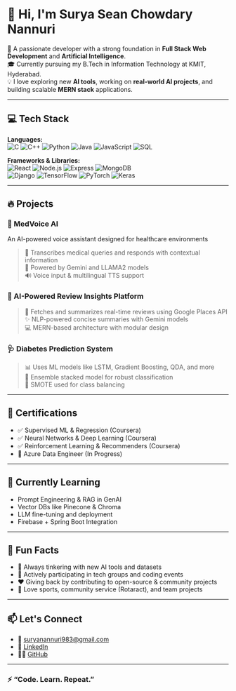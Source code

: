 # 👋 Hi, I'm Surya Sean Chowdary Nannuri

🚀 A passionate developer with a strong foundation in **Full Stack Web Development** and **Artificial Intelligence**.  
🎓 Currently pursuing my B.Tech in Information Technology at KMIT, Hyderabad.  
💡 I love exploring new **AI tools**, working on **real-world AI projects**, and building scalable **MERN stack** applications.

---

## 💻 Tech Stack

**Languages:**  
![C](https://img.shields.io/badge/-C-05122A?style=flat&logo=c) ![C++](https://img.shields.io/badge/-C++-05122A?style=flat&logo=c%2B%2B) ![Python](https://img.shields.io/badge/-Python-05122A?style=flat&logo=python) ![Java](https://img.shields.io/badge/-Java-05122A?style=flat&logo=java) ![JavaScript](https://img.shields.io/badge/-JavaScript-05122A?style=flat&logo=javascript) ![SQL](https://img.shields.io/badge/-SQL-05122A?style=flat&logo=mysql)

**Frameworks & Libraries:**  
![React](https://img.shields.io/badge/-React-05122A?style=flat&logo=react) ![Node.js](https://img.shields.io/badge/-Node.js-05122A?style=flat&logo=node.js) ![Express](https://img.shields.io/badge/-Express-05122A?style=flat&logo=express) ![MongoDB](https://img.shields.io/badge/-MongoDB-05122A?style=flat&logo=mongodb)  
![Django](https://img.shields.io/badge/-Django-05122A?style=flat&logo=django) ![TensorFlow](https://img.shields.io/badge/-TensorFlow-05122A?style=flat&logo=tensorflow) ![PyTorch](https://img.shields.io/badge/-PyTorch-05122A?style=flat&logo=pytorch) ![Keras](https://img.shields.io/badge/-Keras-05122A?style=flat&logo=keras)

---

## 🔥 Projects

### 🧠 MedVoice AI
An AI-powered voice assistant designed for healthcare environments  
> 💬 Transcribes medical queries and responds with contextual information  
> 🤖 Powered by Gemini and LLAMA2 models  
> 🔊 Voice input & multilingual TTS support  

### 📍 AI-Powered Review Insights Platform
> 📍 Fetches and summarizes real-time reviews using Google Places API  
> ✨ NLP-powered concise summaries with Gemini models  
> 💻 MERN-based architecture with modular design  

### 🩺 Diabetes Prediction System
> 📊 Uses ML models like LSTM, Gradient Boosting, QDA, and more  
> 🤖 Ensemble stacked model for robust classification  
> 🧪 SMOTE used for class balancing  

---

## 📜 Certifications

- ✅ Supervised ML & Regression (Coursera)  
- ✅ Neural Networks & Deep Learning (Coursera)  
- ✅ Reinforcement Learning & Recommenders (Coursera)  
- 🚧 Azure Data Engineer (In Progress)

---

## 🌱 Currently Learning

- Prompt Engineering & RAG in GenAI  
- Vector DBs like Pinecone & Chroma  
- LLM fine-tuning and deployment  
- Firebase + Spring Boot Integration

---

## 🧠 Fun Facts

- 🧩 Always tinkering with new AI tools and datasets  
- 💬 Actively participating in tech groups and coding events  
- ❤️ Giving back by contributing to open-source & community projects  
- 🏸 Love sports, community service (Rotaract), and team projects

---

## 📫 Let's Connect

- 📧 [suryanannuri983@gmail.com](mailto:suryanannuri983@gmail.com)  
- 💼 [LinkedIn](https://www.linkedin.com/in/your-profile)  
- 🧑‍💻 [GitHub](https://github.com/your-username)

---

### ⚡ “Code. Learn. Repeat.”  
